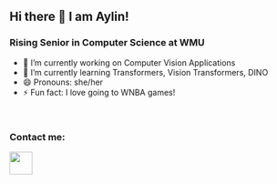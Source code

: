 ## Hi there 👋 I am Aylin!

### Rising Senior in Computer Science at WMU
- 🔭 I’m currently working on Computer Vision Applications
- 🌱 I’m currently learning Transformers, Vision Transformers, DINO
- 😄 Pronouns: she/her
- ⚡ Fun fact: I love going to WNBA games!

<br/>

### Contact me:
<a href="https://www.linkedin.com/in/aylin-aytemiz-b8a650183/"><img src="https://www.vectorlogo.zone/logos/linkedin/linkedin-icon.svg" width="40" height="40"/></a>


<!--
**aylinayt/aylinayt** is a ✨ _special_ ✨ repository because its `README.md` (this file) appears on your GitHub profile.

Here are some ideas to get you started:

- 🔭 I’m currently working on ...
- 🌱 I’m currently learning ...
- 👯 I’m looking to collaborate on ...
- 🤔 I’m looking for help with ...
- 💬 Ask me about ...
- 📫 How to reach me: ...
- 😄 Pronouns: ...
- ⚡ Fun fact: ...
-->
